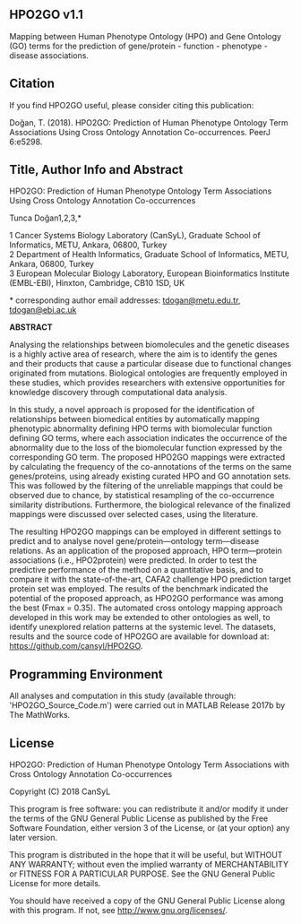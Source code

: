 ## HPO2GO v1.1

Mapping between Human Phenotype Ontology (HPO) and Gene Ontology (GO) terms for the prediction of gene/protein - function - phenotype - disease associations.

## Citation

If you find HPO2GO useful, please consider citing this publication:

Doğan, T. (2018). HPO2GO: Prediction of Human Phenotype Ontology Term Associations Using Cross Ontology Annotation Co-occurrences. PeerJ 6:e5298.

## Title, Author Info and Abstract

HPO2GO: Prediction of Human Phenotype Ontology Term Associations Using Cross Ontology Annotation Co-occurrences

Tunca Doğan1,2,3,*

1 Cancer Systems Biology Laboratory (CanSyL), Graduate School of Informatics, METU, Ankara, 06800, Turkey  
2 Department of Health Informatics, Graduate School of Informatics, METU, Ankara, 06800, Turkey  
3 European Molecular Biology Laboratory, European Bioinformatics Institute (EMBL-EBI), Hinxton, Cambridge, CB10 1SD, UK

\* corresponding author email addresses: tdogan@metu.edu.tr, tdogan@ebi.ac.uk

**ABSTRACT**

Analysing the relationships between biomolecules and the genetic diseases is a highly active area of research, where the aim is to identify the genes and their products that cause a particular disease due to functional changes originated from mutations. Biological ontologies are frequently employed in these studies, which provides researchers with extensive opportunities for knowledge discovery through computational data analysis.

In this study, a novel approach is proposed for the identification of relationships between biomedical entities by automatically mapping phenotypic abnormality defining HPO terms with biomolecular function defining GO terms, where each association indicates the occurrence of the abnormality due to the loss of the biomolecular function expressed by the corresponding GO term. The proposed HPO2GO mappings were extracted by calculating the frequency of the co-annotations of the terms on the same genes/proteins, using already existing curated HPO and GO annotation sets. This was followed by the filtering of the unreliable mappings that could be observed due to chance, by statistical resampling of the co-occurrence similarity distributions. Furthermore, the biological relevance of the finalized mappings were discussed over selected cases, using the literature.

The resulting HPO2GO mappings can be employed in different settings to predict and to analyse novel gene/protein—ontology term—disease relations. As an application of the proposed approach, HPO term—protein associations (i.e., HPO2protein) were predicted. In order to test the predictive performance of the method on a quantitative basis, and to compare it with the state-of-the-art, CAFA2 challenge HPO prediction target protein set was employed. The results of the benchmark indicated the potential of the proposed approach, as HPO2GO performance was among the best (Fmax = 0.35). The automated cross ontology mapping approach developed in this work may be extended to other ontologies as well, to identify unexplored relation patterns at the systemic level. The datasets, results and the source code of HPO2GO are available for download at: https://github.com/cansyl/HPO2GO.

## Programming Environment

All analyses and computation in this study (available through: 'HPO2GO_Source_Code.m') were carried out in MATLAB Release 2017b by The MathWorks.

## License
HPO2GO: Prediction of Human Phenotype Ontology Term Associations with Cross Ontology Annotation Co-occurrences

Copyright (C) 2018 CanSyL

This program is free software: you can redistribute it and/or modify it under the terms of the GNU General Public License as published by the Free Software Foundation, either version 3 of the License, or (at your option) any later version.

This program is distributed in the hope that it will be useful, but WITHOUT ANY WARRANTY; without even the implied warranty of MERCHANTABILITY or FITNESS FOR A PARTICULAR PURPOSE. See the GNU General Public License for more details.

You should have received a copy of the GNU General Public License along with this program.  If not, see <http://www.gnu.org/licenses/>.
